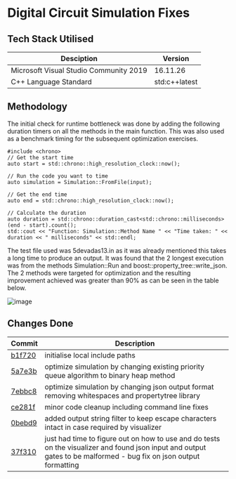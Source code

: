 # Digital Circuit Simulation Fixes
## Tech Stack Utilised
| Desciption | Version|
| ----------- | ----------- |
| Microsoft Visual Studio Community 2019 | 16.11.26|
| C++ Language Standard | std:c++latest |
## Methodology
The initial check for runtime bottleneck was done by adding the following duration timers on all the methods in the main function. This was also used as a benchmark timing for the subsequent optimization exercises.
```
#include <chrono>
// Get the start time
auto start = std::chrono::high_resolution_clock::now();

// Run the code you want to time
auto simulation = Simulation::FromFile(input);

// Get the end time
auto end = std::chrono::high_resolution_clock::now();

// Calculate the duration
auto duration = std::chrono::duration_cast<std::chrono::milliseconds>(end - start).count();
std::cout << "Function: Simulation::Method Name " << "Time taken: " << duration << " milliseconds" << std::endl;
```

The test file used was 5devadas13.in as it was already mentioned this takes a long time to produce an output. It was found that the 2 longest execution was from the methods Simulation::Run and boost::property_tree::write_json.
The 2 methods were targeted for optimization and the resulting improvement achieved was greater than 90% as can be seen in the table below.

![image](https://github.com/daddySpartan/firstwatch/assets/93863445/44ba41bd-2232-414e-b7c0-68c28746b086)


## Changes Done
| Commit| Description|
| ----------- | ----------- |
| [b1f720](https://github.com/daddySpartan/firstwatch/tree/b1f720e847dbbf5a84a095f3d4bbfd1d0bc6764b) | initialise local include paths|
| [5a7e3b](https://github.com/daddySpartan/firstwatch/commit/5a7e3b362c167eaa9a5994aae4e7bb4804653d10) | optimize simulation by changing existing priority queue algorithm to binary heap method|
| [7ebbc8](https://github.com/daddySpartan/firstwatch/commit/7ebbc8759253e12540c16d854f09296bf88680f6) | optimize simulation by changing json output format removing whitespaces and propertytree library|
| [ce281f](https://github.com/daddySpartan/firstwatch/commit/ce281f3846f5c66bf06aefb44e09a48bdeedd655) | minor code cleanup including command line fixes|
| [0bebd9](https://github.com/daddySpartan/firstwatch/commit/0bebd92083e01305cb2e6d82640ae8b805eb4347) | added output string filter to keep escape characters intact in case required by visualizer| 
| [37f310](https://github.com/daddySpartan/firstwatch/commit/37f3104a47181ebce2f80f57569f41b2fdba1dde) | just had time to figure out on how to use and do tests on the visualizer and found json input and output gates to be malformed - bug fix on json output formatting|
